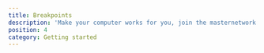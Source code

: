 ```yaml
---
title: Breakpoints
description: 'Make your computer works for you, join the masternetwork to execute python scripts for the count of developpers.'
position: 4
category: Getting started
---
```


